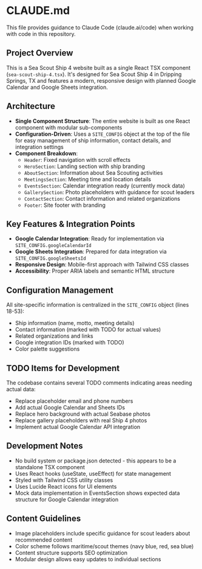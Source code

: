 # CLAUDE.md

This file provides guidance to Claude Code (claude.ai/code) when working with code in this repository.

## Project Overview

This is a Sea Scout Ship 4 website built as a single React TSX component (`sea-scout-ship-4.tsx`). It's designed for Sea Scout Ship 4 in Dripping Springs, TX and features a modern, responsive design with planned Google Calendar and Google Sheets integration.

## Architecture

- **Single Component Structure**: The entire website is built as one React component with modular sub-components
- **Configuration-Driven**: Uses a `SITE_CONFIG` object at the top of the file for easy management of ship information, contact details, and integration settings
- **Component Breakdown**:
  - `Header`: Fixed navigation with scroll effects
  - `HeroSection`: Landing section with ship branding
  - `AboutSection`: Information about Sea Scouting activities
  - `MeetingsSection`: Meeting time and location details
  - `EventsSection`: Calendar integration ready (currently mock data)
  - `GallerySection`: Photo placeholders with guidance for scout leaders
  - `ContactSection`: Contact information and related organizations
  - `Footer`: Site footer with branding

## Key Features & Integration Points

- **Google Calendar Integration**: Ready for implementation via `SITE_CONFIG.googleCalendarId`
- **Google Sheets Integration**: Prepared for data integration via `SITE_CONFIG.googleSheetsId`
- **Responsive Design**: Mobile-first approach with Tailwind CSS classes
- **Accessibility**: Proper ARIA labels and semantic HTML structure

## Configuration Management

All site-specific information is centralized in the `SITE_CONFIG` object (lines 18-53):
- Ship information (name, motto, meeting details)
- Contact information (marked with TODO for actual values)
- Related organizations and links
- Google integration IDs (marked with TODO)
- Color palette suggestions

## TODO Items for Development

The codebase contains several TODO comments indicating areas needing actual data:
- Replace placeholder email and phone numbers
- Add actual Google Calendar and Sheets IDs
- Replace hero background with actual Seabase photos
- Replace gallery placeholders with real Ship 4 photos
- Implement actual Google Calendar API integration

## Development Notes

- No build system or package.json detected - this appears to be a standalone TSX component
- Uses React hooks (useState, useEffect) for state management
- Styled with Tailwind CSS utility classes
- Uses Lucide React icons for UI elements
- Mock data implementation in EventsSection shows expected data structure for Google Calendar integration

## Content Guidelines

- Image placeholders include specific guidance for scout leaders about recommended content
- Color scheme follows maritime/scout themes (navy blue, red, sea blue)
- Content structure supports SEO optimization
- Modular design allows easy updates to individual sections